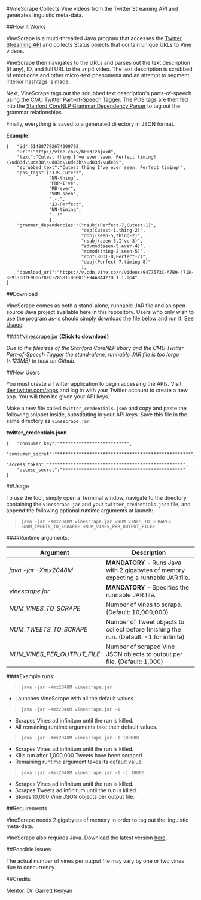  
#VineScrape
Collects Vine videos from the Twitter Streaming API and generates linguistic meta-data.

##How it Works

VineScrape is a multi-threaded Java program that accesses the [Twitter Streaming API](https://dev.twitter.com/streaming/overview) and collects Status objects that contain unique URLs to Vine videos.

VineScrape then navigates to the URLs and parses out the text description (if any), ID, and full URL to the .mp4 video. The text description is scrubbed of emoticons and other micro-text phenomena and an attempt to segment interior hashtags is made.

Next, VineScrape tags out the scrubbed text description's parts-of-speech using the [CMU Twitter Part-of-Speech Tagger](http://www.ark.cs.cmu.edu/TweetNLP/). The POS tags are then fed into the [Stanford CoreNLP Grammar Dependency Parser](http://nlp.stanford.edu/software/stanford-dependencies.shtml) to tag out the grammar relationships.

Finally, everything is saved to a generated directory in JSON format.

**Example:**
    
    {   "id":514887792674209792,
        "url":"http://vine.co/v/b003Tzbjxxd",
        "text":"Cutest thing I've ever seen. Perfect timing! \\ud83d\\ude38\\ud83d\\ude3b\\ud83d\\ude39",
        "scrubbed_text":"Cutest thing I've ever seen. Perfect timing!",
        "pos_tags":["JJS-Cutest",
                    "NN-thing",
                    "PRP-I've",
                    "RB-ever",
                    "VBN-seen",
                    ".-.",
                    "JJ-Perfect",
                    "NN-timing",
                    ".-!"
                    ],
        "grammar_dependencies":["nsubj(Perfect-7,Cutest-1)",
                                "dep(Cutest-1,thing-2)",
                                "dobj(seen-5,thing-2)",
                                "nsubj(seen-5,I've-3)",
                                "advmod(seen-5,ever-4)",
                                "rcmod(thing-2,seen-5)",
                                "root(ROOT-0,Perfect-7)",
                                "dobj(Perfect-7,timing-8)"
                                ],
        "download_url":"https://v.cdn.vine.co/r/videos/9477573C-A7B9-4718-8F91-DD7F960678FD-28581-000015F9AA8A427D_1.1.mp4"
    }

##Download

VineScrape comes as both a stand-alone, runnable JAR file and an open-source Java project available here in this repository. Users who only wish to use the program as-is should simply download the file below and run it. See [Usage](#usage).

#####[vinescrape.jar](https://drive.google.com/file/d/0B2ZkhS0DTgoleFFvazZ2dFh5eFE/edit?usp=sharing) **(Click to download)**

*Due to the filesizes of the Stanford CoreNLP libary and the CMU Twitter Part-of-Speech Tagger the stand-alone, runnable JAR file is too large (~123MB) to host on Github.*

##New Users

You must create a Twitter application to begin accessing the APIs. Visit [dev.twitter.com/apps](https://apps.twitter.com/) and log in with your Twitter account to create a new app. You will then be given your API keys.

Make a new file called `twitter_credentials.json` and copy and paste the following snippet inside, substituting in your API keys. Save this file in the same directory as `vinescrape.jar`.

**twitter_credentials.json**

    {   "consumer_key":"*************************",
        "consumer_secret":"**************************************************",
        "access_token":"**************************************************",
        "access_secret":"*********************************************" 
    }

##Usage

To use the tool, simply open a Terminal window, navigate to the directory containing the `vinescrape.jar` and your `twitter_credentials.json` file, and append the following optional runtime arguments at launch:

> `java -jar -Xmx2048M vinescrape.jar <NUM_VINES_TO_SCRAPE> <NUM_TWEETS_TO_SCRAPE> <NUM_VINES_PER_OUTPUT_FILE>`


####Runtime arguments:

| Argument	| Description |
|---|---|
| *java -jar -Xmx2048M* |	**MANDATORY** - Runs Java with 2 gigabytes of memory expecting a runnable JAR file. |
| *vinescrape.jar* | **MANDATORY** -	Specifies the runnable JAR file. |
| *NUM_VINES_TO_SCRAPE* |	Number of vines to scrape. (Default: 10,000,000) |
| *NUM_TWEETS_TO_SCRAPE* |	Number of Tweet objects to collect before finishing the run. (Default: -1 for infinite) |
| *NUM_VINES_PER_OUTPUT_FILE* |	Number of scraped Vine JSON objects to output per file. (Default: 1,000) |

####Example runs:

> `java -jar -Xmx2048M vinescrape.jar`  

   - Launches VineScrape with all the default values.  

> `java -jar -Xmx2048M vinescrape.jar -1`  
   
   - Scrapes Vines ad infinitum until the run is killed.  
   - All remaining runtime arguments take their default values. 
   
> `java -jar -Xmx2048M vinescrape.jar -1 100000`   
   
   - Scrapes Vines ad infinitum until the run is killed.  
   - Kills run after 1,000,000 Tweets have been scraped.  
   - Remaining runtime argument takes its default value.    

> `java -jar -Xmx2048M vinescrape.jar -1 -1 10000`  
   
   - Scrapes Vines ad infinitum until the run is killed.   
   - Scrapes Tweets ad infinitum until the run is killed.  
   - Stores 10,000 Vine JSON objects per output file.   



##Requirements

VineScrape needs 2 gigabytes of memory in order to tag out the linguistic meta-data.

VineScrape also requires Java. Download the latest version [here](http://www.java.com/).

##Possible Issues

The actual number of vines per output file may vary by one or two vines due to concurrency.

##Credits

Mentor: Dr. Garrett Kenyan
